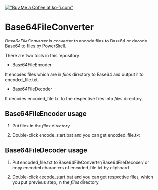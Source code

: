 [!["Buy Me a Coffee at ko-fi.com"](https://storage.ko-fi.com/cdn/kofi6.png?v=6)](https://ko-fi.com/Z8Z31J3LMW)

# Base64FileConverter

*Base64FileConverter* is converter to encode files to Base64 or decode Base64 to files by PowerShell.

There are two tools in this repository.

+ Base64FileEncoder

It encodes files which are in *files* directory to Base64 and output it to encoded_file.txt.

+ Base64FileDecoder

It decodes encoded_file.txt to the respective files into *files* directory.

## Base64FileEncoder usage

1. Put files in the *files* directory.

2. Double-click encode_start.bat and you can get encoded_file.txt

## Base64FileDecoder usage

1. Put encoded_file.txt to Base64FileConverter/Base64FileDecoder/ or copy encoded characters of encoded_file.txt by clipboard.

2. Double-click decode_start.bat and you can get respective files, which you put previous step, in the *files* directory.
